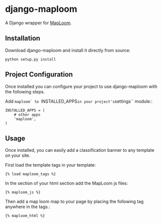 django-maploom
==============

A Django wrapper for [MapLoom](https://github.com/ROGUE-JCTD/MapLoom).

Installation
------------

Download django-maploom and install it directly from source:

```python setup.py install```

Project Configuration
---------------------

Once installed you can configure your project to use 
django-maploom with the following steps.

Add ``maploom` to ``INSTALLED_APPS`` in your project's
``settings`` module::

    INSTALLED_APPS = (
        # other apps
        'maploom',
    )

Usage
-----

Once installed, you can easily add a classification banner to any template on your site.

First load the template tags in your template:

	{% load maploom_tags %}

In the <head> section of your html section add the MapLoom js files:

    {% maploom_js %}

Then add a map loom map to your page by placing the following tag anywhere in the <body> tags.:

	{% maploom_html %}

